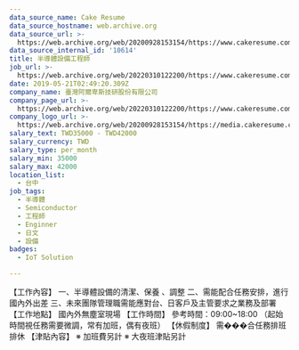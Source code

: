 ```yaml
---
data_source_name: Cake Resume
data_source_hostname: web.archive.org
data_source_url: >-
  https://web.archive.org/web/20200928153154/https://www.cakeresume.com/jobs?q=Semiconductor&page=1&refinementList%5Border%5D=
data_source_internal_id: '10614'
title: 半導體設備工程師
job_url: >-
  https://web.archive.org/web/20220310122200/https://www.cakeresume.com/companies/alpsgiken-tw-index_t-html/jobs/semiconductor-equipment-engineer
date: 2019-05-21T02:49:20.309Z
company_name: 臺灣阿爾卑斯技研股份有限公司
company_page_url: >-
  https://web.archive.org/web/20220310122200/https://www.cakeresume.com/companies/alpsgiken-tw-index_t-html
company_logo_url: >-
  https://web.archive.org/web/20200928153154/https://media.cakeresume.com/image/upload/s--yd4HBx-Z--/c_pad,fl_png8,h_200,w_200/v1558404712/andsthkwuuvglsxaed0i.png
salary_text: TWD35000 - TWD42000
salary_currency: TWD
salary_type: per_month
salary_min: 35000
salary_max: 42000
location_list:
  - 台中
job_tags:
  - 半導體
  - Semiconductor
  - 工程師
  - Enginner
  - 日文
  - 設備
badges:
  - IoT Solution

---
```


【工作內容】 一、半導體設備的清潔、保養 、調整 二、需能配合任務安排，進行國內外出差 三、未來團隊管理職需能應對台、日客戶及主管要求之業務及部署 【工作地點】 國內外無塵室現場 【工作時間】 參考時間：09:00~18:00 （起始時間視任務需要微調，常有加班，偶有夜班） 【休假制度】 需���合任務排班排休 【津貼內容】 ※ 加班費另計 ※ 大夜班津貼另計